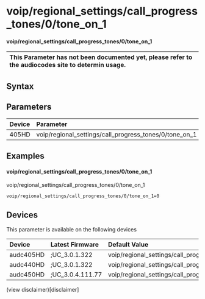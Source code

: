 ﻿---
description: voip/regional_settings/call_progress_tones/0/tone_on_1
search: false
---

# voip/regional_settings/call_progress_tones/0/tone_on_1

#### voip/regional_settings/call_progress_tones/0/tone_on_1


| This Parameter has not been documented yet, please refer to the audiocodes site to determin usage.  | 
| :--- |

## Syntax

## Parameters
|Device|Parameter|value|Description|
|:---|:---|:---|:---|
| 405HD | voip/regional_settings/call_progress_tones/0/tone_on_1 |  |  |

## Examples
#### voip/regional_settings/call_progress_tones/0/tone_on_1

voip/regional_settings/call_progress_tones/0/tone_on_1

```
voip/regional_settings/call_progress_tones/0/tone_on_1=0
```

## Devices
This parameter is available on the following devices

| Device | Latest Firmware | Default Value |
|:---|:---|:---|
| audc405HD | ;UC_3.0.1.322 | voip/regional_settings/call_progress_tones/0/tone_on_1=0 
| audc440HD | ;UC_3.0.1.322 | voip/regional_settings/call_progress_tones/0/tone_on_1=0 
| audc450HD | ;UC_3.0.4.111.77 | voip/regional_settings/call_progress_tones/0/tone_on_1=0 

(view disclaimer)[disclaimer]
